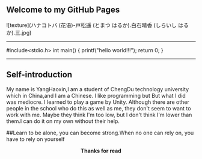 ## Welcome to my GitHub Pages
![texture](ハナコトバ (花语)-戸松遥 (とまつ はるか).白石晴香 (しらいし はるか).三.jpg)
***
#include<stdio.h>
int main()
{
    printf("hello world!!!");
    return 0;
}
***
## Self-introduction
My name is YangHaoxin,I am a student of ChengDu technology university which in China,and I am a Chinese.
I like programming but But what I did was mediocre.
I learned to play a game by Unity.
Although there are other people in the school who do this as well as me, they don't seem to want to work with me. 
Maybe they think I'm too low, but I don't think I'm lower than them.I can do it on my own without their help.

##Learn to be alone, you can become strong.When no one can rely on, you have to rely on yourself
<b><p align="center">Thanks for read</p></b>
